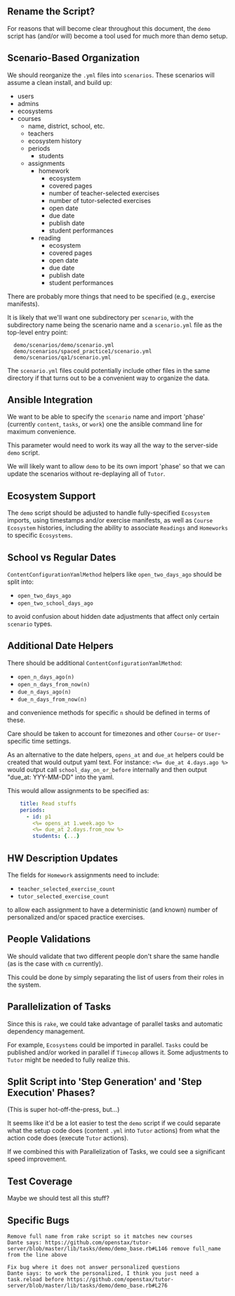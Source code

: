 ## Rename the Script?

For reasons that will become clear throughout this document,
the `demo` script has (and/or will) become a tool used for much more than demo setup.

## Scenario-Based Organization

We should reorganize the `.yml` files into `scenarios`.
These scenarios will assume a clean install, and build up:

* users
* admins
* ecosystems
* courses
  * name, district, school, etc.
  * teachers
  * ecosystem history
  * periods
    * students
  * assignments
    * homework
      * ecosystem
      * covered pages
      * number of teacher-selected exercises
      * number of tutor-selected exercises
      * open date
      * due date
      * publish date
      * student performances
    * reading
      * ecosystem
      * covered pages
      * open date
      * due date
      * publish date
      * student performances

There are probably more things that need to be specified (e.g., exercise manifests).

It is likely that we'll want one subdirectory per `scenario`,
with the subdirectory name being the scenario name and a `scenario.yml` file as the top-level entry point:

```
  demo/scenarios/demo/scenario.yml
  demo/scenarios/spaced_practice1/scenario.yml
  demo/scenarios/qa1/scenario.yml
```

The `scenario.yml` files could potentially include other files
in the same directory
if that turns out to be a convenient way to organize the data.

## Ansible Integration

We want to be able to specify the `scenario` name
and import 'phase' (currently `content`, `tasks`, or `work`)
one the ansible command line
for maximum convenience.

This parameter would need to work its way all the way to the server-side `demo` script.

We will likely want to allow `demo` to be its own import 'phase'
so that we can update the scenarios
without re-deplaying all of `Tutor`.

## Ecosystem Support

The `demo` script should be adjusted to handle fully-specified `Ecosystem` imports,
using timestamps and/or exercise manifests,
as well as `Course` `Ecosystem` histories,
including the ability to associate `Readings` and `Homeworks` to specific `Ecosystems`.

## School vs Regular Dates

`ContentConfigurationYamlMethod` helpers like `open_two_days_ago` should be split into:

* `open_two_days_ago`
* `open_two_school_days_ago`

to avoid confusion about hidden date adjustments that affect only certain `scenario` types.

## Additional Date Helpers

There should be additional `ContentConfigurationYamlMethod`:

* `open_n_days_ago(n)`
* `open_n_days_from_now(n)`
* `due_n_days_ago(n)`
* `due_n_days_from_now(n)`

and convenience methods for specific `n` should be defined in terms of these.

Care should be taken to account for timezones and other `Course`- or `User`- specific time settings.

As an alternative to the date helpers, `opens_at` and `due_at` helpers could be created that would output yaml text.  For instance: `<%= due_at 4.days.ago %>` would output call `school_day_on_or_before` internally and then output "due_at: YYY-MM-DD" into the yaml.

This would allow assignments to be specified as:
```yaml
    title: Read stuffs
    periods:
      - id: p1
        <%= opens_at 1.week.ago %>
        <%= due_at 2.days.from_now %>
        students: {...}
```

## HW Description Updates

The fields for `Homework` assignments need to include:

* `teacher_selected_exercise_count`
* `tutor_selected_exercise_count`

to allow each assignment to have a deterministic (and known) number of personalized and/or spaced practice exercises.

## People Validations

We should validate that two different people don't share the same handle (as is the case with `cm` currently).

This could be done by simply separating the list of users from their roles in the system.

## Parallelization of Tasks

Since this is `rake`, we could take advantage of parallel tasks and automatic dependency management.

For example, `Ecosystems` could be imported in parallel.  `Tasks` could be published and/or worked in parallel if `Timecop` allows it.  Some adjustments to `Tutor` might be needed to fully realize this.

## Split Script into 'Step Generation' and 'Step Execution' Phases?

(This is super hot-off-the-press, but...)

It seems like it'd be a lot easier to test the `demo` script
if we could separate what the setup code does
(content `.yml` into `Tutor` actions)
from what the action code does
(execute `Tutor` actions).

If we combined this with Parallelization of Tasks, we could see a significant speed improvement.

## Test Coverage

Maybe we should test all this stuff?

## Specific Bugs

```
Remove full name from rake script so it matches new courses 
Dante says: https://github.com/openstax/tutor-server/blob/master/lib/tasks/demo/demo_base.rb#L146 remove full_name from the line above
```

```
Fix bug where it does not answer personalized questions 
Dante says: to work the personalized, I think you just need a task.reload before https://github.com/openstax/tutor-server/blob/master/lib/tasks/demo/demo_base.rb#L276
```
